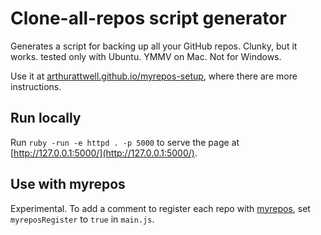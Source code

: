 # Clone-all-repos script generator

Generates a script for backing up all your GitHub repos. Clunky, but it works. tested only with Ubuntu. YMMV on Mac. Not for Windows.

Use it at [arthurattwell.github.io/myrepos-setup](http://arthurattwell.github.io/myrepos-setup), where there are more instructions.

## Run locally

Run `ruby -run -e httpd . -p 5000` to serve the page at [http://127.0.0.1:5000/](http://127.0.0.1:5000/).

## Use with myrepos

Experimental. To add a comment to register each repo with [myrepos](http://myrepos.branchable.com/), set `myreposRegister` to `true` in `main.js`.
